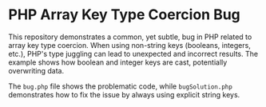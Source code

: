# PHP Array Key Type Coercion Bug

This repository demonstrates a common, yet subtle, bug in PHP related to array key type coercion.  When using non-string keys (booleans, integers, etc.), PHP's type juggling can lead to unexpected and incorrect results.  The example shows how boolean and integer keys are cast, potentially overwriting data.

The `bug.php` file shows the problematic code, while `bugSolution.php` demonstrates how to fix the issue by always using explicit string keys.